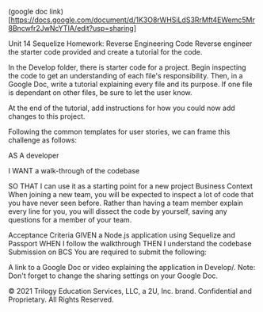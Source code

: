(google doc link) [https://docs.google.com/document/d/1K3O8rWHSiLdS3RrMft4EWemc5Mr8Bncwfr2JwNcYTIA/edit?usp=sharing]


Unit 14 Sequelize Homework: Reverse Engineering Code
Reverse engineer the starter code provided and create a tutorial for the code.

In the Develop folder, there is starter code for a project. Begin inspecting the code to get an understanding of each file's responsibility. Then, in a Google Doc, write a tutorial explaining every file and its purpose. If one file is dependant on other files, be sure to let the user know.

At the end of the tutorial, add instructions for how you could now add changes to this project.

Following the common templates for user stories, we can frame this challenge as follows:

AS A developer

I WANT a walk-through of the codebase

SO THAT I can use it as a starting point for a new project
Business Context
When joining a new team, you will be expected to inspect a lot of code that you have never seen before. Rather than having a team member explain every line for you, you will dissect the code by yourself, saving any questions for a member of your team.

Acceptance Criteria
GIVEN a Node.js application using Sequelize and Passport
WHEN I follow the walkthrough
THEN I understand the codebase
Submission on BCS
You are required to submit the following:

A link to a Google Doc or video explaining the application in Develop/.
Note: Don't forget to change the sharing settings on your Google Doc.

© 2021 Trilogy Education Services, LLC, a 2U, Inc. brand. Confidential and Proprietary. All Rights Reserved.